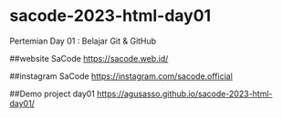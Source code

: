 # sacode-2023-html-day01
Pertemian Day 01 : Belajar Git &amp; GitHub

##website SaCode
https://sacode.web.id/

##instagram SaCode
https://instagram.com/sacode.official

##Demo project day01
https://agusasso.github.io/sacode-2023-html-day01/
